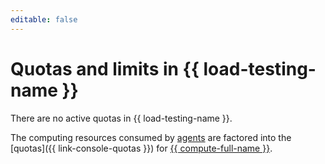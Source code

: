 ```yaml
---
editable: false
---
```


# Quotas and limits in {{ load-testing-name }}

There are no active quotas in {{ load-testing-name }}.

The computing resources consumed by [agents](agent.md) are factored into the [quotas]({{ link-console-quotas }}) for [{{ compute-full-name }}](../../compute/concepts/limits.md).